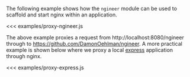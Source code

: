 The following example shows how the `ngineer` module can be used to scaffold and start nginx within an application.

<<< examples/proxy-ngineer.js

The above example proxies a request from http://localhost:8080/ngineer through to https://github.com/DamonOehlman/ngineer.  A more practical example is shown below where we proxy a local [express](https://github.com/visionmedia/express) application through nginx.

<<< examples/proxy-express.js
